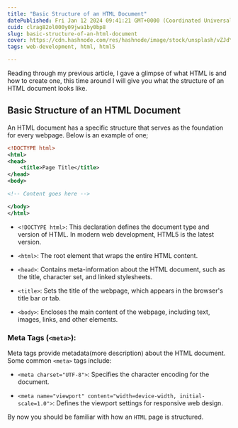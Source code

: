 ```yaml
---
title: "Basic Structure of an HTML Document"
datePublished: Fri Jan 12 2024 09:41:21 GMT+0000 (Coordinated Universal Time)
cuid: clrag82ol000y09jwa1by0bp8
slug: basic-structure-of-an-html-document
cover: https://cdn.hashnode.com/res/hashnode/image/stock/unsplash/vZJdYl5JVXY/upload/bffd2b2b9f49249333e19182f1572f86.jpeg
tags: web-development, html, html5

---
```


Reading through my previous article, I gave a glimpse of what HTML is and how to create one, this time around I will give you what the structure of an HTML document looks like.

## Basic Structure of an HTML Document

An HTML document has a specific structure that serves as the foundation for every webpage. Below is an example of one;

```xml
<!DOCTYPE html>
<html>
<head>
    <title>Page Title</title>
</head>
<body>

<!-- Content goes here -->

</body>
</html>
```

* `<!DOCTYPE html>`: This declaration defines the document type and version of HTML. In modern web development, HTML5 is the latest version.
    
* `<html>`: The root element that wraps the entire HTML content.
    
* `<head>`: Contains meta-information about the HTML document, such as the title, character set, and linked stylesheets.
    
* `<title>`: Sets the title of the webpage, which appears in the browser's title bar or tab.
    
* `<body>`: Encloses the main content of the webpage, including text, images, links, and other elements.
    

### Meta Tags (`<meta>`):

Meta tags provide metadata(more description) about the HTML document. Some common `<meta>` tags include:

* `<meta charset="UTF-8">`: Specifies the character encoding for the document.
    
* `<meta name="viewport" content="width=device-width, initial-scale=1.0">`: Defines the viewport settings for responsive web design.
    

By now you should be familiar with how an `HTML` page is structured.